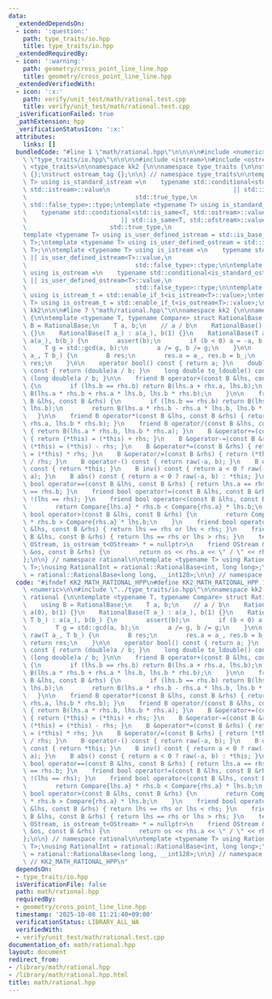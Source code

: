 ```yaml
---
data:
  _extendedDependsOn:
  - icon: ':question:'
    path: type_traits/io.hpp
    title: type_traits/io.hpp
  _extendedRequiredBy:
  - icon: ':warning:'
    path: geometry/cross_point_line_line.hpp
    title: geometry/cross_point_line_line.hpp
  _extendedVerifiedWith:
  - icon: ':x:'
    path: verify/unit_test/math/rational.test.cpp
    title: verify/unit_test/math/rational.test.cpp
  _isVerificationFailed: true
  _pathExtension: hpp
  _verificationStatusIcon: ':x:'
  attributes:
    links: []
  bundledCode: "#line 1 \"math/rational.hpp\"\n\n\n\n#include <numeric>\n\n#line 1\
    \ \"type_traits/io.hpp\"\n\n\n\n#include <istream>\n#include <ostream>\n#include\
    \ <type_traits>\n\nnamespace kk2 {\n\nnamespace type_traits {\n\nstruct istream_tag\
    \ {};\nstruct ostream_tag {};\n\n} // namespace type_traits\n\ntemplate <typename\
    \ T> using is_standard_istream =\n    typename std::conditional<std::is_same<T,\
    \ std::istream>::value\n                                  || std::is_same<T, std::ifstream>::value,\n\
    \                              std::true_type,\n                             \
    \ std::false_type>::type;\ntemplate <typename T> using is_standard_ostream =\n\
    \    typename std::conditional<std::is_same<T, std::ostream>::value\n        \
    \                          || std::is_same<T, std::ofstream>::value,\n       \
    \                       std::true_type,\n                              std::false_type>::type;\n\
    template <typename T> using is_user_defined_istream = std::is_base_of<type_traits::istream_tag,\
    \ T>;\ntemplate <typename T> using is_user_defined_ostream = std::is_base_of<type_traits::ostream_tag,\
    \ T>;\n\ntemplate <typename T> using is_istream =\n    typename std::conditional<is_standard_istream<T>::value\
    \ || is_user_defined_istream<T>::value,\n                              std::true_type,\n\
    \                              std::false_type>::type;\n\ntemplate <typename T>\
    \ using is_ostream =\n    typename std::conditional<is_standard_ostream<T>::value\
    \ || is_user_defined_ostream<T>::value,\n                              std::true_type,\n\
    \                              std::false_type>::type;\n\ntemplate <typename T>\
    \ using is_istream_t = std::enable_if_t<is_istream<T>::value>;\ntemplate <typename\
    \ T> using is_ostream_t = std::enable_if_t<is_ostream<T>::value>;\n\n} // namespace\
    \ kk2\n\n\n#line 7 \"math/rational.hpp\"\n\nnamespace kk2 {\n\nnamespace rational\
    \ {\n\ntemplate <typename T, typename Compare> struct RationalBase {\n    using\
    \ B = RationalBase;\n    T a, b;\n    // a / b\n    RationalBase() : a(0), b(1)\
    \ {}\n    RationalBase(T a_) : a(a_), b(1) {}\n    RationalBase(T a_, T b_) :\
    \ a(a_), b(b_) {\n        assert(b);\n        if (b < 0) a = -a, b = -b;\n   \
    \     T g = std::gcd(a, b);\n        a /= g, b /= g;\n    }\n\n    static B raw(T\
    \ a_, T b_) {\n        B res;\n        res.a = a_, res.b = b_;\n        return\
    \ res;\n    }\n\n    operator bool() const { return a; }\n    double to_double()\
    \ const { return (double)a / b; }\n    long double to_ldouble() const { return\
    \ (long double)a / b; }\n\n    friend B operator+(const B &lhs, const B &rhs)\
    \ {\n        if (lhs.b == rhs.b) return B(lhs.a + rhs.a, lhs.b);\n        return\
    \ B(lhs.a * rhs.b + rhs.a * lhs.b, lhs.b * rhs.b);\n    }\n\n    friend B operator-(const\
    \ B &lhs, const B &rhs) {\n        if (lhs.b == rhs.b) return B(lhs.a - rhs.a,\
    \ lhs.b);\n        return B(lhs.a * rhs.b - rhs.a * lhs.b, lhs.b * rhs.b);\n \
    \   }\n\n    friend B operator*(const B &lhs, const B &rhs) { return B(lhs.a *\
    \ rhs.a, lhs.b * rhs.b); }\n    friend B operator/(const B &lhs, const B &rhs)\
    \ { return B(lhs.a * rhs.b, lhs.b * rhs.a); }\n    B &operator+=(const B &rhs)\
    \ { return (*this) = (*this) + rhs; }\n    B &operator-=(const B &rhs) { return\
    \ (*this) = (*this) - rhs; }\n    B &operator*=(const B &rhs) { return (*this)\
    \ = (*this) * rhs; }\n    B &operator/=(const B &rhs) { return (*this) = (*this)\
    \ / rhs; }\n    B operator-() const { return raw(-a, b); }\n    B operator+()\
    \ const { return *this; }\n    B inv() const { return a < 0 ? raw(-b, -a) : raw(b,\
    \ a); }\n    B abs() const { return a < 0 ? raw(-a, b) : *this; }\n    friend\
    \ bool operator==(const B &lhs, const B &rhs) { return lhs.a == rhs.a and lhs.b\
    \ == rhs.b; }\n    friend bool operator!=(const B &lhs, const B &rhs) { return\
    \ !(lhs == rhs); }\n    friend bool operator<(const B &lhs, const B &rhs) {\n\
    \        return Compare{lhs.a} * rhs.b < Compare{rhs.a} * lhs.b;\n    }\n    friend\
    \ bool operator>(const B &lhs, const B &rhs) {\n        return Compare{lhs.a}\
    \ * rhs.b > Compare{rhs.a} * lhs.b;\n    }\n    friend bool operator<=(const B\
    \ &lhs, const B &rhs) { return lhs == rhs or lhs < rhs; }\n    friend bool operator>=(const\
    \ B &lhs, const B &rhs) { return lhs == rhs or lhs > rhs; }\n    template <class\
    \ OStream, is_ostream_t<OStream> * = nullptr>\n    friend OStream &operator<<(OStream\
    \ &os, const B &rhs) {\n        return os << rhs.a << \" / \" << rhs.b;\n    }\n\
    };\n\n} // namespace rational\n\ntemplate <typename T> using Rational = rational::RationalBase<T,\
    \ T>;\nusing RationalInt = rational::RationalBase<int, long long>;\nusing RationalI64\
    \ = rational::RationalBase<long long, __int128>;\n\n} // namespace kk2\n\n\n"
  code: "#ifndef KK2_MATH_RATIONAL_HPP\n#define KK2_MATH_RATIONAL_HPP 1\n\n#include\
    \ <numeric>\n\n#include \"../type_traits/io.hpp\"\n\nnamespace kk2 {\n\nnamespace\
    \ rational {\n\ntemplate <typename T, typename Compare> struct RationalBase {\n\
    \    using B = RationalBase;\n    T a, b;\n    // a / b\n    RationalBase() :\
    \ a(0), b(1) {}\n    RationalBase(T a_) : a(a_), b(1) {}\n    RationalBase(T a_,\
    \ T b_) : a(a_), b(b_) {\n        assert(b);\n        if (b < 0) a = -a, b = -b;\n\
    \        T g = std::gcd(a, b);\n        a /= g, b /= g;\n    }\n\n    static B\
    \ raw(T a_, T b_) {\n        B res;\n        res.a = a_, res.b = b_;\n       \
    \ return res;\n    }\n\n    operator bool() const { return a; }\n    double to_double()\
    \ const { return (double)a / b; }\n    long double to_ldouble() const { return\
    \ (long double)a / b; }\n\n    friend B operator+(const B &lhs, const B &rhs)\
    \ {\n        if (lhs.b == rhs.b) return B(lhs.a + rhs.a, lhs.b);\n        return\
    \ B(lhs.a * rhs.b + rhs.a * lhs.b, lhs.b * rhs.b);\n    }\n\n    friend B operator-(const\
    \ B &lhs, const B &rhs) {\n        if (lhs.b == rhs.b) return B(lhs.a - rhs.a,\
    \ lhs.b);\n        return B(lhs.a * rhs.b - rhs.a * lhs.b, lhs.b * rhs.b);\n \
    \   }\n\n    friend B operator*(const B &lhs, const B &rhs) { return B(lhs.a *\
    \ rhs.a, lhs.b * rhs.b); }\n    friend B operator/(const B &lhs, const B &rhs)\
    \ { return B(lhs.a * rhs.b, lhs.b * rhs.a); }\n    B &operator+=(const B &rhs)\
    \ { return (*this) = (*this) + rhs; }\n    B &operator-=(const B &rhs) { return\
    \ (*this) = (*this) - rhs; }\n    B &operator*=(const B &rhs) { return (*this)\
    \ = (*this) * rhs; }\n    B &operator/=(const B &rhs) { return (*this) = (*this)\
    \ / rhs; }\n    B operator-() const { return raw(-a, b); }\n    B operator+()\
    \ const { return *this; }\n    B inv() const { return a < 0 ? raw(-b, -a) : raw(b,\
    \ a); }\n    B abs() const { return a < 0 ? raw(-a, b) : *this; }\n    friend\
    \ bool operator==(const B &lhs, const B &rhs) { return lhs.a == rhs.a and lhs.b\
    \ == rhs.b; }\n    friend bool operator!=(const B &lhs, const B &rhs) { return\
    \ !(lhs == rhs); }\n    friend bool operator<(const B &lhs, const B &rhs) {\n\
    \        return Compare{lhs.a} * rhs.b < Compare{rhs.a} * lhs.b;\n    }\n    friend\
    \ bool operator>(const B &lhs, const B &rhs) {\n        return Compare{lhs.a}\
    \ * rhs.b > Compare{rhs.a} * lhs.b;\n    }\n    friend bool operator<=(const B\
    \ &lhs, const B &rhs) { return lhs == rhs or lhs < rhs; }\n    friend bool operator>=(const\
    \ B &lhs, const B &rhs) { return lhs == rhs or lhs > rhs; }\n    template <class\
    \ OStream, is_ostream_t<OStream> * = nullptr>\n    friend OStream &operator<<(OStream\
    \ &os, const B &rhs) {\n        return os << rhs.a << \" / \" << rhs.b;\n    }\n\
    };\n\n} // namespace rational\n\ntemplate <typename T> using Rational = rational::RationalBase<T,\
    \ T>;\nusing RationalInt = rational::RationalBase<int, long long>;\nusing RationalI64\
    \ = rational::RationalBase<long long, __int128>;\n\n} // namespace kk2\n\n#endif\
    \ // KK2_MATH_RATIONAL_HPP\n"
  dependsOn:
  - type_traits/io.hpp
  isVerificationFile: false
  path: math/rational.hpp
  requiredBy:
  - geometry/cross_point_line_line.hpp
  timestamp: '2025-10-08 11:21:40+09:00'
  verificationStatus: LIBRARY_ALL_WA
  verifiedWith:
  - verify/unit_test/math/rational.test.cpp
documentation_of: math/rational.hpp
layout: document
redirect_from:
- /library/math/rational.hpp
- /library/math/rational.hpp.html
title: math/rational.hpp
---
```

